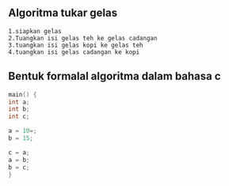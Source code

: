 ## Algoritma tukar gelas
```
1.siapkan gelas
2.Tuangkan isi gelas teh ke gelas cadangan
3.tuangkan isi gelas kopi ke gelas teh
4.tuangkan isi gelas cadangan ke kopi
```
## Bentuk formalal algoritma dalam bahasa c
```c
main() {
int a;
int b;
int c;

a = 10=;
b = 15;

c = a;
a = b;
b = c;
}

```

